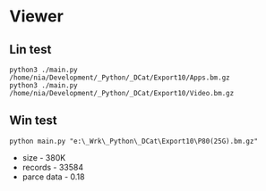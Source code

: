# Viewer


## Lin test

```
python3 ./main.py /home/nia/Development/_Python/_DCat/Export10/Apps.bm.gz
python3 ./main.py /home/nia/Development/_Python/_DCat/Export10/Video.bm.gz
```






## Win test

```
python main.py "e:\_Wrk\_Python\_DCat\Export10\P80(25G).bm.gz"
```

- size - 380K
- records - 33584
- parce data - 0.18